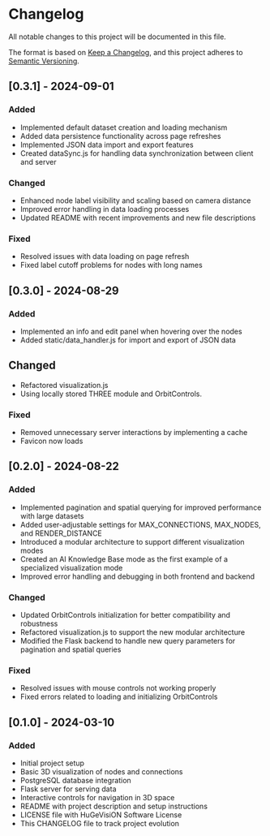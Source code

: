 # Changelog
All notable changes to this project will be documented in this file.

The format is based on [Keep a Changelog](https://keepachangelog.com/en/1.0.0/),
and this project adheres to [Semantic Versioning](https://semver.org/spec/v2.0.0.html).

## [0.3.1] - 2024-09-01
### Added
- Implemented default dataset creation and loading mechanism
- Added data persistence functionality across page refreshes
- Implemented JSON data import and export features
- Created dataSync.js for handling data synchronization between client and server

### Changed
- Enhanced node label visibility and scaling based on camera distance
- Improved error handling in data loading processes
- Updated README with recent improvements and new file descriptions

### Fixed
- Resolved issues with data loading on page refresh
- Fixed label cutoff problems for nodes with long names
## [0.3.0] - 2024-08-29
### Added
- Implemented an info and edit panel when hovering over the nodes
- Added static/data_handler.js for import and export of JSON data

## Changed
- Refactored visualization.js
- Using locally stored THREE module and OrbitControls.

### Fixed
- Removed unnecessary server interactions by implementing a cache
- Favicon now loads

## [0.2.0] - 2024-08-22
### Added
- Implemented pagination and spatial querying for improved performance with large datasets
- Added user-adjustable settings for MAX_CONNECTIONS, MAX_NODES, and RENDER_DISTANCE
- Introduced a modular architecture to support different visualization modes
- Created an AI Knowledge Base mode as the first example of a specialized visualization mode
- Improved error handling and debugging in both frontend and backend

### Changed
- Updated OrbitControls initialization for better compatibility and robustness
- Refactored visualization.js to support the new modular architecture
- Modified the Flask backend to handle new query parameters for pagination and spatial queries

### Fixed
- Resolved issues with mouse controls not working properly
- Fixed errors related to loading and initializing OrbitControls

## [0.1.0] - 2024-03-10
### Added
- Initial project setup
- Basic 3D visualization of nodes and connections
- PostgreSQL database integration
- Flask server for serving data
- Interactive controls for navigation in 3D space
- README with project description and setup instructions
- LICENSE file with HuGeVisiON Software License
- This CHANGELOG file to track project evolution
